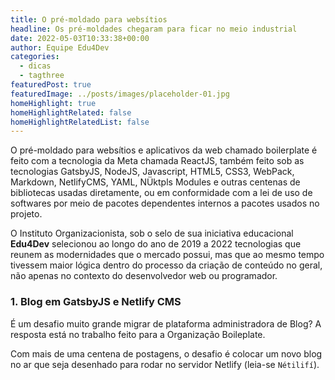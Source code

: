 ```yaml
---
title: O pré-moldado para websítios
headline: Os pré-moldades chegaram para ficar no meio industrial
date: 2022-05-03T10:33:38+00:00
author: Equipe Edu4Dev
categories:
  - dicas
  - tagthree
featuredPost: true
featuredImage: ../posts/images/placeholder-01.jpg
homeHighlight: true
homeHighlightRelated: false
homeHighlightRelatedList: false
---
```


O pré-moldado para websítios e aplicativos da web chamado boilerplate é feito com a tecnologia da Meta chamada ReactJS, também feito sob as tecnologias GatsbyJS, NodeJS, Javascript, HTML5, CSS3, WebPack, Markdown, NetlifyCMS, YAML, NÜktpls Modules e outras centenas de bibliotecas usadas diretamente, ou em conformidade com a lei de uso de softwares por meio de pacotes dependentes internos a pacotes usados no projeto.

O Instituto Organizacionista, sob o selo de sua iniciativa educacional **Edu4Dev** selecionou ao longo do ano de 2019 a 2022 tecnologias que reunem as modernidades que o mercado possui, mas que ao mesmo tempo tivessem maior lógica dentro do processo da criação de conteúdo no geral, não apenas no contexto do desenvolvedor web ou programador.

### **1. Blog em GatsbyJS e Netlify CMS**

É um desafio muito grande migrar de plataforma administradora de Blog? A resposta está no trabalho feito para a Organização Boileplate.

Com mais de uma centena de postagens, o desafio é colocar um novo blog no ar que seja desenhado para rodar no servidor Netlify (leia-se `Nétilifí`).
